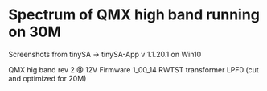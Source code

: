 # Spectrum of QMX high band running on 30M

Screenshots from tinySA -> tinySA-App v 1.1.20.1 on Win10

QMX hig band rev 2 @ 12V
Firmware 1_00_14
RWTST transformer
LPF0 (cut and optimized for 20M)

